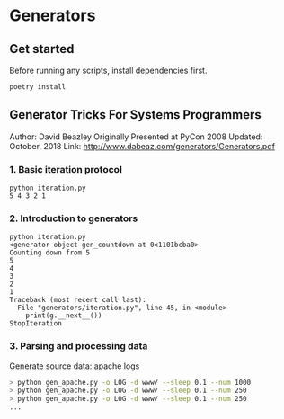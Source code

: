 # Generators

## Get started

Before running any scripts, install dependencies first.

```bash
poetry install
```

## Generator Tricks For Systems Programmers

Author: David Beazley
Originally Presented at PyCon 2008
Updated: October, 2018
Link: http://www.dabeaz.com/generators/Generators.pdf

### 1. Basic iteration protocol

```shell
python iteration.py
5 4 3 2 1
```

### 2. Introduction to generators

```shell
python iteration.py
<generator object gen_countdown at 0x1101bcba0>
Counting down from 5
5
4
3
2
1
Traceback (most recent call last):
  File "generators/iteration.py", line 45, in <module>
    print(g.__next__())
StopIteration
```

### 3. Parsing and processing data

Generate source data: apache logs

```bash
> python gen_apache.py -o LOG -d www/ --sleep 0.1 --num 1000
> python gen_apache.py -o LOG -d www/ --sleep 0.1 --num 250
> python gen_apache.py -o LOG -d www/ --sleep 0.1 --num 250
...
```
